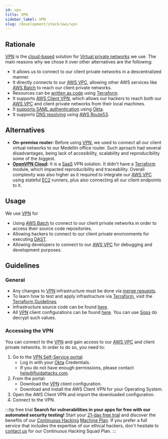```yaml
---
id: vpn
title: VPN
sidebar_label: VPN
slug: /development/stack/aws/vpn
---
```


## Rationale

[VPN][VPN] is the
[cloud-based](https://en.wikipedia.org/wiki/Cloud_computing) solution
for [Virtual private networks](https://en.wikipedia.org/wiki/Virtual_private_network)
we use.
The main reasons why we chose it
over other alternatives
are the following:

- It allows us to connect
  to our client private
  networks in a descentralized manner.
- It directly connects
  to our [AWS VPC][VPC],
  allowing other AWS services
  like [AWS Batch](/development/stack/aws/batch/)
  to reach our client private networks.
- Resources can be [written as code](https://registry.terraform.io/providers/hashicorp/aws/latest/docs)
  using [Terraform][TERRAFORM].
- It supports [AWS Client VPN](https://docs.aws.amazon.com/vpn/latest/clientvpn-admin/what-is.html),
  which allows our hackers
  to reach both our [AWS VPC][VPC]
  and client private networks
  from their local machines.
- It [supports SAML authentication](https://aws.amazon.com/blogs/networking-and-content-delivery/authenticate-aws-client-vpn-users-with-saml/)
  using [Okta](/development/stack/okta).
- It supports [DNS resolving](https://aws.amazon.com/premiumsupport/knowledge-center/client-vpn-how-dns-works-with-endpoint/)
  using [AWS Route53](https://aws.amazon.com/route53/).

## Alternatives

- **On-premise router:**
  Before using [VPN][VPN],
  we used to connect all our client
  virtual networks to our
  Medellín office router.
  Such aproach had several disadvantages,
  being lack of accesibility, scalability and reproducibility
  some of the biggest.
- **[OpenVPN Cloud](https://openvpn.net/cloud-vpn/):**
  It is a [SaaS](https://en.wikipedia.org/wiki/Software_as_a_service)
  VPN solution.
  It didn't have a [Terraform][TERRAFORM] module,
  which impacted reproducibility and traceability.
  Overall complexity was also higher as it required
  to integrate our [AWS VPC][VPC]
  using stateful [EC2](/development/stack/aws/ec2) runners,
  plus also connecting all our client endpoints to it.

## Usage

We use [VPN][VPN] for

- Using [AWS Batch](/development/stack/aws/batch/)
  to connect to our client private networks in order to
  access their source code repositories.
- Allowing hackers to connect to our client private environments
  for executing [DAST](https://en.wikipedia.org/wiki/Dynamic_application_security_testing).
- Allowing developers to connect to our [AWS VPC][VPC]
  for debugging and development purposes.

## Guidelines

### General

- Any changes to [VPN][VPN] infrastructure
  must be done
  via [merge requests](https://docs.gitlab.com/ee/user/project/merge_requests/).
- To learn how to test and apply infrastructure
  via [Terraform][TERRAFORM],
  visit the [Terraform Guidelines](/development/stack/terraform#guidelines).
- Infrastructure source code
  can be found [here](https://gitlab.com/fluidattacks/universe/-/tree/trunk/common/vpc/infra).
- All [VPN][VPN] client configurations
  can be found [here](https://gitlab.com/fluidattacks/universe/-/blob/trunk/common/vpn/data.yaml).
  You can use [Sops](/development/stack/sops) do decrypt such values.

### Accessing the VPN

You can connect to the [VPN][VPN]
and gain access to our [AWS VPC][VPC]
and client private networks.
In order to do so, you need to:

1. Go to the [VPN Self-Service portal](https://self-service.clientvpn.amazonaws.com/endpoints/cvpn-endpoint-05b3ce2112d0a836a):
    - Log in with your [Okta](/development/stack/okta) Credentials.
    - If you do not have enough permissions, please contact help@fluidattacks.com.
1. From the portal:
    - Download the [VPN][VPN] client configuration.
    - Download and install the AWS Client VPN for your Operating System.
1. Open the AWS Client VPN and import the downloaded configuration.
1. Connect to the VPN.

:::tip free trial
**Search for vulnerabilities in your apps for free
with our automated security testing!**
Start your [21-day free trial](https://app.fluidattacks.com/SignUp)
and discover the benefits of our [Continuous Hacking](https://fluidattacks.com/services/continuous-hacking/)
[Machine Plan](https://fluidattacks.com/plans/).
If you prefer a full service
that includes the expertise of our ethical hackers,
don't hesitate to [contact us](https://fluidattacks.com/contact-us/)
for our Continuous Hacking Squad Plan.
:::

[VPN]: https://aws.amazon.com/vpn/
[VPC]: /development/stack/aws/vpc/
[TERRAFORM]: /development/stack/terraform/
